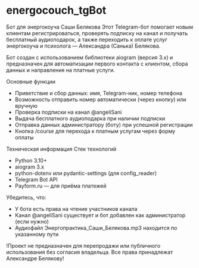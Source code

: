 # energocouch_tgBot

Бот для энергокоуча Саши Белякова
Этот Telegram-бот помогает новым клиентам регистрироваться, проверять подписку на канал и получать бесплатный аудиоподарок, а также переходить к оплате услуг энергокоуча и психолога — Александра (Санька) Белякова.

Бот создан с использованием библиотеки aiogram (версия 3.x) и предназначен для автоматизации первого контакта с клиентом, сбора данных и направления на платные услуги.

Основные функции
  - Приветствие и сбор данных: имя, Telegram-ник, номер телефона
  - Возможность отправить номер автоматически (через кнопку) или вручную
  - Проверка подписки на канал @angeliSani
  - Выдача бесплатного аудиоподарка при наличии подписки
  - Отправка данных администратору (боту) при успешной регистрации
  - Кнопка /course для перехода к платным услугам через форму оплаты

Техническая информация
  Стек технологий
  - Python 3.10+
  - aiogram 3.x
  - python-dotenv или pydantic-settings (для config_reader)
  - Telegram Bot API
  - Payform.ru — для приёма платежей

Убедитесь, что:
  - У бота есть права на чтение участников канала
  - Канал @angeliSani существует и бот добавлен как администратор (если нужно)
  - Аудиофайл Энергопрактика_Саши_Белякова.mp3 находится по указанному пути

!Проект не предназначен для перепродажи или публичного использования без согласия владельца. Все права принадлежат Александре Белякову!

